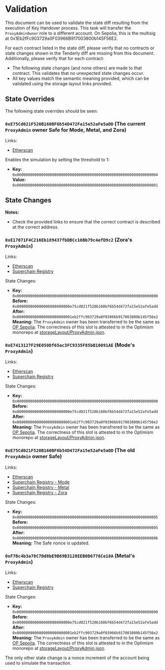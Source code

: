 # Validation

This document can be used to validate the state diff resulting from the execution of Key Handover process. This task will transfer the `ProxyAdminOwner` role to a different account. On Sepolia, this is the multisig at 0x1Eb2fFc903729a0F03966B917003800b145F56E2.

For each contract listed in the state diff, please verify that no contracts or state changes shown in the Tenderly diff are missing from this document. Additionally, please verify that for each contract:

- The following state changes (and none others) are made to that contract. This validates that no unexpected state changes occur.
- All key values match the semantic meaning provided, which can be validated using the storage layout links provided.

## State Overrides

The following state overrides should be seen:

### `0xE75Cd021F520B160BF6b54D472Fa15e52aFe5aDD` (The current `ProxyAdmin` owner Safe for Mode, Metal, and Zora)

Links:
- [Etherscan](https://sepolia.etherscan.io/address/0xE75Cd021F520B160BF6b54D472Fa15e52aFe5aDD)

Enables the simulation by setting the threshold to 1:

- **Key:** `0x0000000000000000000000000000000000000000000000000000000000000004` <br/>
  **Value:** `0x0000000000000000000000000000000000000000000000000000000000000001`


## State Changes

**Notes:**
- Check the provided links to ensure that the correct contract is described at the correct address.

### `0xE17071F4C216Eb189437fbDBCc16Bb79c4efD9c2` (Zora's `ProxyAdmin`)

Links:
- [Etherscan](https://sepolia.etherscan.io/address/0xE17071F4C216Eb189437fbDBCc16Bb79c4efD9c2)
- [Superchain Registry](https://github.com/ethereum-optimism/superchain-registry/blob/0fb0dcbefc50882f1bb02fafcb27f47b463875c9/superchain/configs/sepolia/zora.toml#L43)

State Changes:
- **Key:** `0x0000000000000000000000000000000000000000000000000000000000000000` <br/>
  **Before:** `0x000000000000000000000000e75cd021f520b160bf6b54d472fa15e52afe5add` <br/>
  **After:** `0x0000000000000000000000001eb2ffc903729a0f03966b917003800b145f56e2` <br/>
  **Meaning:** The `ProxyAdmin` owner has been transferred to be the same as [OP Sepolia](https://github.com/ethereum-optimism/superchain-registry/blob/0fb0dcbefc50882f1bb02fafcb27f47b463875c9/superchain/configs/sepolia/op.toml#L50). The correctness of this slot is attested to in the Optimism monorepo at [storageLayout/ProxyAdmin.json](https://github.com/ethereum-optimism/optimism/blob/op-contracts/v1.0.0/packages/contracts-bedrock/.storage-layout#L213).

### `0xE7413127F29E050Df65ac3FC9335F85bB10091AE` (Mode's `ProxyAdmin`)

Links:
- [Etherscan](https://sepolia.etherscan.io/address/0xE7413127F29E050Df65ac3FC9335F85bB10091AE)
- [Superchain Registry](https://github.com/ethereum-optimism/superchain-registry/blob/0fb0dcbefc50882f1bb02fafcb27f47b463875c9/superchain/configs/sepolia/mode.toml#L43)

State Changes:
- **Key:** `0x0000000000000000000000000000000000000000000000000000000000000000` <br/>
  **Before:** `0x000000000000000000000000e75cd021f520b160bf6b54d472fa15e52afe5add` <br/>
  **After:** `0x0000000000000000000000001eb2ffc903729a0f03966b917003800b145f56e2` <br/>
  **Meaning:** The `ProxyAdmin` owner has been transfrered to be the same as [OP Sepolia](https://github.com/ethereum-optimism/superchain-registry/blob/0fb0dcbefc50882f1bb02fafcb27f47b463875c9/superchain/configs/sepolia/op.toml#L50). The correctness of this slot is attested to in the Optimism monorepo at [storageLayout/ProxyAdmin.json](https://github.com/ethereum-optimism/optimism/blob/op-contracts/v1.0.0/packages/contracts-bedrock/.storage-layout#L213).

### `0xE75Cd021F520B160BF6b54D472Fa15e52aFe5aDD` (The old `ProxyAdmin` owner Safe)

Links:
- [Etherscan](https://sepolia.etherscan.io/address/0xE75Cd021F520B160BF6b54D472Fa15e52aFe5aDD)
- [Superchain Registry - Mode](https://github.com/ethereum-optimism/superchain-registry/blob/0fb0dcbefc50882f1bb02fafcb27f47b463875c9/superchain/configs/sepolia/mode.toml#L44)
- [Superchain Registry - Metal](https://github.com/ethereum-optimism/superchain-registry/blob/0fb0dcbefc50882f1bb02fafcb27f47b463875c9/superchain/configs/sepolia/metal.toml#L39)
- [Superchain Registry - Zora](https://github.com/ethereum-optimism/superchain-registry/blob/0fb0dcbefc50882f1bb02fafcb27f47b463875c9/superchain/configs/sepolia/zora.toml#L44)

State Changes:
- **Key:** `0x0000000000000000000000000000000000000000000000000000000000000005` <br/>
  **Before:** `0x0000000000000000000000000000000000000000000000000000000000000005`<br/>
  **After:** `0x0000000000000000000000000000000000000000000000000000000000000006` <br/>
  **Meaning:** The Safe nonce is updated.

### `0xF7Bc4b3a78C7Dd8bE9B69B3128EEB0D6776Ce18A` (Metal's `ProxyAdmin`)

Links:
- [Etherscan](https://sepolia.etherscan.io/address/0xF7Bc4b3a78C7Dd8bE9B69B3128EEB0D6776Ce18A)
- [Superchain Registry](https://github.com/ethereum-optimism/superchain-registry/blob/0fb0dcbefc50882f1bb02fafcb27f47b463875c9/superchain/configs/sepolia/metal.toml#L38)

State Changes:
- **Key:** `0x0000000000000000000000000000000000000000000000000000000000000000` <br/>
  **Before:** `0x000000000000000000000000e75cd021f520b160bf6b54d472fa15e52afe5add` <br/>
  **After:** `0x0000000000000000000000001eb2ffc903729a0f03966b917003800b145f56e2` <br/>
  **Meaning:** The `ProxyAdmin` owner has been transferred to be the same as [OP Sepolia](https://github.com/ethereum-optimism/superchain-registry/blob/0fb0dcbefc50882f1bb02fafcb27f47b463875c9/superchain/configs/sepolia/op.toml#L50). The correctness of this slot is attested to in the Optimism monorepo at [storageLayout/ProxyAdmin.json](https://github.com/ethereum-optimism/optimism/blob/op-contracts/v1.0.0/packages/contracts-bedrock/.storage-layout#L213).

The only other state change is a nonce increment of the account being used to simulate the transaction.